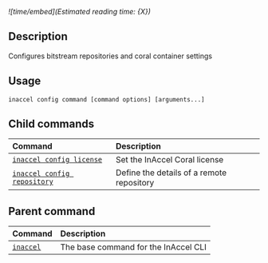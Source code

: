 *![time/embed](Estimated reading time: {X})*

## Description

Configures bitstream repositories and coral container settings

## Usage

```text
inaccel config command [command options] [arguments...]
```

## Child commands

| Command                                         | Description                               |
| :---------------------------------------------- | :---------------------------------------- |
| [` inaccel config license `](license.md)        | Set the InAccel Coral license             |
| [` inaccel config repository `](repository.md)  | Define the details of a remote repository |

## Parent command

| Command                      | Description                          |
| :--------------------------- | :----------------------------------- |
| [` inaccel `](../command.md) | The base command for the InAccel CLI |
